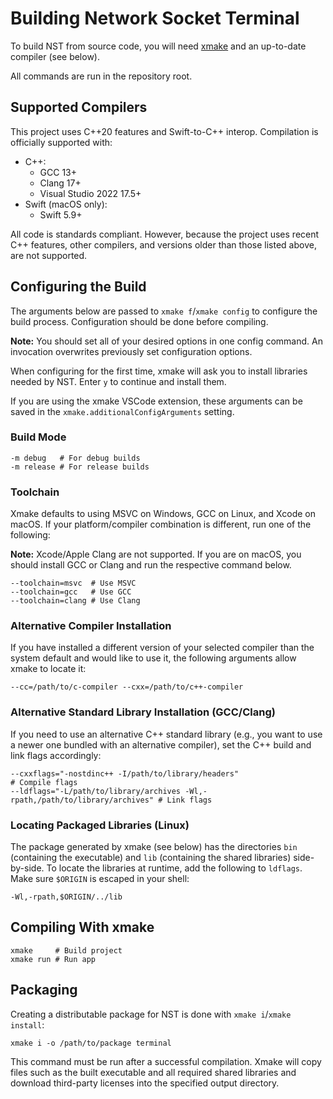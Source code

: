 # Building Network Socket Terminal

To build NST from source code, you will need [xmake](https://xmake.io) and an up-to-date compiler (see below).

All commands are run in the repository root.

## Supported Compilers

This project uses C++20 features and Swift-to-C++ interop. Compilation is officially supported with:

- C++:
  - GCC 13+
  - Clang 17+
  - Visual Studio 2022 17.5+
- Swift (macOS only):
  - Swift 5.9+

All code is standards compliant. However, because the project uses recent C++ features, other compilers, and versions older than those listed above, are not supported.

## Configuring the Build

The arguments below are passed to `xmake f`/`xmake config` to configure the build process. Configuration should be done before compiling.

**Note:** You should set all of your desired options in one config command. An invocation overwrites previously set configuration options.

When configuring for the first time, xmake will ask you to install libraries needed by NST. Enter `y` to continue and install them.

If you are using the xmake VSCode extension, these arguments can be saved in the `xmake.additionalConfigArguments` setting.

### Build Mode

```text
-m debug   # For debug builds
-m release # For release builds
```

### Toolchain

Xmake defaults to using MSVC on Windows, GCC on Linux, and Xcode on macOS. If your platform/compiler combination is different, run one of the following:

**Note:** Xcode/Apple Clang are not supported. If you are on macOS, you should install GCC or Clang and run the respective command below.

```text
--toolchain=msvc  # Use MSVC
--toolchain=gcc   # Use GCC
--toolchain=clang # Use Clang
```

### Alternative Compiler Installation

If you have installed a different version of your selected compiler than the system default and would like to use it, the following arguments allow xmake to locate it:

```text
--cc=/path/to/c-compiler --cxx=/path/to/c++-compiler
```

### Alternative Standard Library Installation (GCC/Clang)

If you need to use an alternative C++ standard library (e.g., you want to use a newer one bundled with an alternative compiler), set the C++ build and link flags accordingly:

```text
--cxxflags="-nostdinc++ -I/path/to/library/headers"                          # Compile flags
--ldflags="-L/path/to/library/archives -Wl,-rpath,/path/to/library/archives" # Link flags
```

### Locating Packaged Libraries (Linux)

The package generated by xmake (see below) has the directories `bin` (containing the executable) and `lib` (containing the shared libraries) side-by-side. To locate the libraries at runtime, add the following to `ldflags`. Make sure `$ORIGIN` is escaped in your shell:

```text
-Wl,-rpath,$ORIGIN/../lib
```

## Compiling With xmake

```shell
xmake     # Build project
xmake run # Run app
```

## Packaging

Creating a distributable package for NST is done with `xmake i`/`xmake install`:

```shell
xmake i -o /path/to/package terminal
```

This command must be run after a successful compilation. Xmake will copy files such as the built executable and all required shared libraries and download third-party licenses into the specified output directory.
